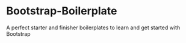 # Bootstrap-Boilerplate
A perfect starter and finisher boilerplates to learn and get started with Bootstrap
